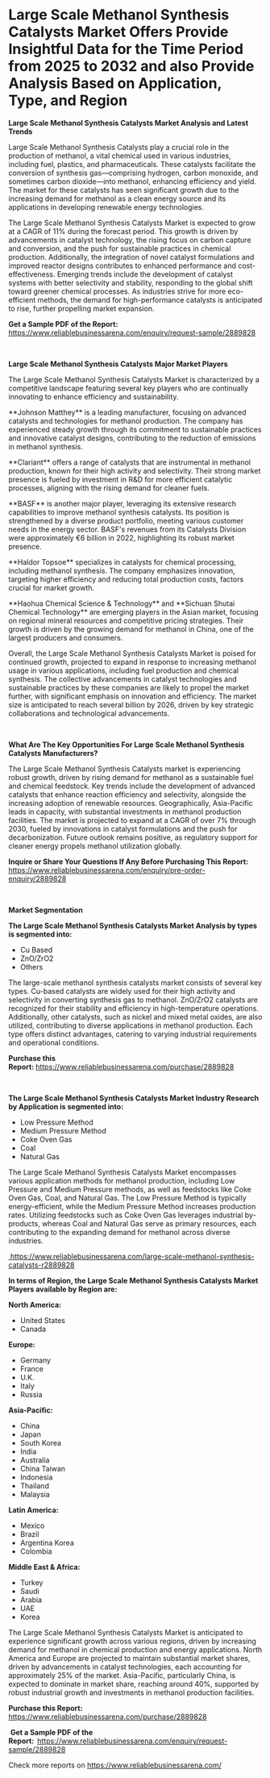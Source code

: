 <p><h1>Large Scale Methanol Synthesis Catalysts Market Offers Provide Insightful Data for the Time Period from 2025 to 2032 and also Provide Analysis Based on Application, Type, and Region</h1></p><p><strong>Large Scale Methanol Synthesis Catalysts Market Analysis and Latest Trends</strong></p>
<p><p>Large Scale Methanol Synthesis Catalysts play a crucial role in the production of methanol, a vital chemical used in various industries, including fuel, plastics, and pharmaceuticals. These catalysts facilitate the conversion of synthesis gas—comprising hydrogen, carbon monoxide, and sometimes carbon dioxide—into methanol, enhancing efficiency and yield. The market for these catalysts has seen significant growth due to the increasing demand for methanol as a clean energy source and its applications in developing renewable energy technologies.</p><p>The Large Scale Methanol Synthesis Catalysts Market is expected to grow at a CAGR of 11% during the forecast period. This growth is driven by advancements in catalyst technology, the rising focus on carbon capture and conversion, and the push for sustainable practices in chemical production. Additionally, the integration of novel catalyst formulations and improved reactor designs contributes to enhanced performance and cost-effectiveness. Emerging trends include the development of catalyst systems with better selectivity and stability, responding to the global shift toward greener chemical processes. As industries strive for more eco-efficient methods, the demand for high-performance catalysts is anticipated to rise, further propelling market expansion.</p></p>
<p><strong>Get a Sample PDF of the Report:&nbsp;</strong> <a href="https://www.reliablebusinessarena.com/enquiry/request-sample/2889828?utm_campaign=3165&utm_medium=2&utm_source=Github&utm_content=ia&utm_term=14032025&utm_id=large-scale-methanol-synthesis-catalysts">https://www.reliablebusinessarena.com/enquiry/request-sample/2889828</a></p>
<p>&nbsp;</p>
<p><strong>Large Scale Methanol Synthesis Catalysts Major Market Players</strong></p>
<p><p>The Large Scale Methanol Synthesis Catalysts Market is characterized by a competitive landscape featuring several key players who are continually innovating to enhance efficiency and sustainability. </p><p>**Johnson Matthey** is a leading manufacturer, focusing on advanced catalysts and technologies for methanol production. The company has experienced steady growth through its commitment to sustainable practices and innovative catalyst designs, contributing to the reduction of emissions in methanol synthesis. </p><p>**Clariant** offers a range of catalysts that are instrumental in methanol production, known for their high activity and selectivity. Their strong market presence is fueled by investment in R&D for more efficient catalytic processes, aligning with the rising demand for cleaner fuels.</p><p>**BASF** is another major player, leveraging its extensive research capabilities to improve methanol synthesis catalysts. Its position is strengthened by a diverse product portfolio, meeting various customer needs in the energy sector. BASF's revenues from its Catalysts Division were approximately €6 billion in 2022, highlighting its robust market presence.</p><p>**Haldor Topsoe** specializes in catalysts for chemical processing, including methanol synthesis. The company emphasizes innovation, targeting higher efficiency and reducing total production costs, factors crucial for market growth.</p><p>**Haohua Chemical Science & Technology** and **Sichuan Shutai Chemical Technology** are emerging players in the Asian market, focusing on regional mineral resources and competitive pricing strategies. Their growth is driven by the growing demand for methanol in China, one of the largest producers and consumers.</p><p>Overall, the Large Scale Methanol Synthesis Catalysts Market is poised for continued growth, projected to expand in response to increasing methanol usage in various applications, including fuel production and chemical synthesis. The collective advancements in catalyst technologies and sustainable practices by these companies are likely to propel the market further, with significant emphasis on innovation and efficiency. The market size is anticipated to reach several billion by 2026, driven by key strategic collaborations and technological advancements.</p></p>
<p>&nbsp;</p>
<p><strong>What Are The Key Opportunities For Large Scale Methanol Synthesis Catalysts Manufacturers?</strong></p>
<p><p>The Large Scale Methanol Synthesis Catalysts market is experiencing robust growth, driven by rising demand for methanol as a sustainable fuel and chemical feedstock. Key trends include the development of advanced catalysts that enhance reaction efficiency and selectivity, alongside the increasing adoption of renewable resources. Geographically, Asia-Pacific leads in capacity, with substantial investments in methanol production facilities. The market is projected to expand at a CAGR of over 7% through 2030, fueled by innovations in catalyst formulations and the push for decarbonization. Future outlook remains positive, as regulatory support for cleaner energy propels methanol utilization globally.</p></p>
<p><strong>Inquire or Share Your Questions If Any Before Purchasing This Report:</strong> <a href="https://www.reliablebusinessarena.com/enquiry/pre-order-enquiry/2889828?utm_campaign=3165&utm_medium=2&utm_source=Github&utm_content=ia&utm_term=14032025&utm_id=large-scale-methanol-synthesis-catalysts">https://www.reliablebusinessarena.com/enquiry/pre-order-enquiry/2889828</a></p>
<p>&nbsp;</p>
<p><strong>Market Segmentation</strong></p>
<p><strong>The Large Scale Methanol Synthesis Catalysts Market Analysis by types is segmented into:</strong></p>
<p><ul><li>Cu Based</li><li>ZnO/ZrO2</li><li>Others</li></ul></p>
<p><p>The large-scale methanol synthesis catalysts market consists of several key types. Cu-based catalysts are widely used for their high activity and selectivity in converting synthesis gas to methanol. ZnO/ZrO2 catalysts are recognized for their stability and efficiency in high-temperature operations. Additionally, other catalysts, such as nickel and mixed metal oxides, are also utilized, contributing to diverse applications in methanol production. Each type offers distinct advantages, catering to varying industrial requirements and operational conditions.</p></p>
<p><strong>Purchase this Report:&nbsp;</strong><a href="https://www.reliablebusinessarena.com/purchase/2889828?utm_campaign=3165&utm_medium=2&utm_source=Github&utm_content=ia&utm_term=14032025&utm_id=large-scale-methanol-synthesis-catalysts">https://www.reliablebusinessarena.com/purchase/2889828</a></p>
<p>&nbsp;</p>
<p><strong>The Large Scale Methanol Synthesis Catalysts Market Industry Research by Application is segmented into:</strong></p>
<p><ul><li>Low Pressure Method</li><li>Medium Pressure Method</li><li>Coke Oven Gas</li><li>Coal</li><li>Natural Gas</li></ul></p>
<p><p>The Large Scale Methanol Synthesis Catalysts Market encompasses various application methods for methanol production, including Low Pressure and Medium Pressure methods, as well as feedstocks like Coke Oven Gas, Coal, and Natural Gas. The Low Pressure Method is typically energy-efficient, while the Medium Pressure Method increases production rates. Utilizing feedstocks such as Coke Oven Gas leverages industrial by-products, whereas Coal and Natural Gas serve as primary resources, each contributing to the expanding demand for methanol across diverse industries.</p></p>
<p><a href="https://www.reliablebusinessarena.com/large-scale-methanol-synthesis-catalysts-r2889828?utm_campaign=3165&utm_medium=2&utm_source=Github&utm_content=ia&utm_term=14032025&utm_id=large-scale-methanol-synthesis-catalysts">&nbsp;https://www.reliablebusinessarena.com/large-scale-methanol-synthesis-catalysts-r2889828</a></p>
<p><strong>In terms of Region, the Large Scale Methanol Synthesis Catalysts Market Players available by Region are:</strong></p>
<p>
    <p> <strong> North America: </strong>
        <ul>
            <li>United States</li>
            <li>Canada</li>
        </ul>
        </p> 
    <p> <strong> Europe: </strong>
        <ul>
            <li>Germany</li>
            <li>France</li>
            <li>U.K.</li>
            <li>Italy</li>
            <li>Russia</li>
        </ul>
        </p> 
    <p> <strong> Asia-Pacific: </strong>
        <ul>
            <li>China</li>
            <li>Japan</li>
            <li>South Korea</li>
            <li>India</li>
            <li>Australia</li>
            <li>China Taiwan</li>
            <li>Indonesia</li>
            <li>Thailand</li>
            <li>Malaysia</li>
        </ul>
        </p> 
    <p> <strong> Latin America: </strong>
        <ul>
            <li>Mexico</li>
            <li>Brazil</li>
            <li>Argentina Korea</li>
            <li>Colombia</li>
        </ul>
        </p> 
    <p> <strong> Middle East & Africa: </strong>
        <ul>
            <li>Turkey</li>
            <li>Saudi</li>
            <li>Arabia</li>
            <li>UAE</li>
            <li>Korea</li>
        </ul>
    </p>
    </p>
<p><p>The Large Scale Methanol Synthesis Catalysts Market is anticipated to experience significant growth across various regions, driven by increasing demand for methanol in chemical production and energy applications. North America and Europe are projected to maintain substantial market shares, driven by advancements in catalyst technologies, each accounting for approximately 25% of the market. Asia-Pacific, particularly China, is expected to dominate in market share, reaching around 40%, supported by robust industrial growth and investments in methanol production facilities.</p></p>
<p><strong>Purchase this Report: </strong><a href="https://www.reliablebusinessarena.com/purchase/2889828?utm_campaign=3165&utm_medium=2&utm_source=Github&utm_content=ia&utm_term=14032025&utm_id=large-scale-methanol-synthesis-catalysts">https://www.reliablebusinessarena.com/purchase/2889828</a></p>
<p>&nbsp;<strong>Get a Sample PDF of the Report:&nbsp;&nbsp;</strong><a href="https://www.reliablebusinessarena.com/enquiry/request-sample/2889828?utm_campaign=3165&utm_medium=2&utm_source=Github&utm_content=ia&utm_term=14032025&utm_id=large-scale-methanol-synthesis-catalysts">https://www.reliablebusinessarena.com/enquiry/request-sample/2889828</a></p>
<p><strong></strong></p>
<p>Check more reports on <a href="https://www.reliablebusinessarena.com/?utm_campaign=3165&utm_medium=2&utm_source=Github&utm_content=ia&utm_term=14032025&utm_id=large-scale-methanol-synthesis-catalysts">https://www.reliablebusinessarena.com/</a></p>